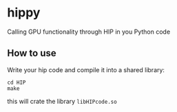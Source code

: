 # hippy

Calling GPU functionality through HIP in you Python code

## How to use

Write your hip code and compile it into a shared library:

```
cd HIP
make 
```

this will crate the library `libHIPcode.so`




 